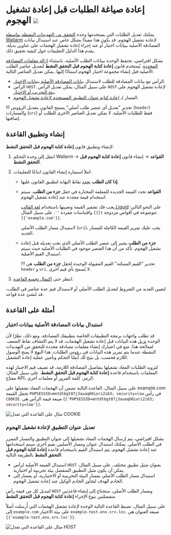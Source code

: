 # إعادة صياغة الطلبات قبل إعادة تشغيل الهجوم <a href="../../../about-wallarm/subscription-plans/#subscription-plans"><img src="../../../images/api-security-tag.svg" style="border: none;"></a>

يمكنك تعديل الطلبات التي يستخدمها وحدة [التحقق من التهديدات النشطة بواسطة Wallarm](overview.md) لإعادة تشغيل الهجوم. قد يكون هذا مفيدًا بشكل خاص عند استبدال بيانات المصادقة الأصلية ببيانات اختبار أو عند إجراء إعادة تشغيل الهجمات على عناوين بديلة. يقدم هذا الدليل التعليمات حول كيفية تحقيق ذلك.

بشكل افتراضي، تحتفظ الوحدة ببيانات الطلب الأصلية، باستثناء [إزالة معلمات المصادقة المحددة](overview.md#test-request-security). يُستخدم قانون **إعادة كتابة الهجوم قبل التحقق النشط** لتعديل عناصر الطلب الأصلية قبل إنشاء مجموعة اختبار الهجوم استنادًا إليها. يمكن تعديل العناصر التالية:

* الرأس مع بيانات المصادقة للطلب لاستبدال [بيانات المصادقة الأصلية ببيانات الاختبار](#replacing-original-authentication-data-with-test-data).
* الرأس `HOST`. على سبيل المثال، يمكن تعديل الرأس `HOST` لإعادة تشغيل الهجوم على [بيئة التجريب أو الاختبار](#modifying-the-application-address-for-attack-replaying).
* المسار لـ [إعادة كتابة عنوان التطبيق المستخدم لإعادة تشغيل الهجوم](#modifying-the-application-address-for-attack-replaying).

!!! تحذير "تعديل أي عنصر طلب أصلي"
    يسمح القانون بتعديل الرؤوس (`header`) والمسارات (`uri`) فقط للطلبات الأصلية. لا يمكن تعديل العناصر الأخرى للطلب أو إضافتها.

## إنشاء وتطبيق القاعدة

لإنشاء وتطبيق قانون **إعادة كتابة الهجوم قبل التحقق النشط**:

1. انتقل إلى وحدة التحكم Wallarm → **القواعد** → إنشاء قانون **إعادة كتابة الهجوم قبل التحقق النشط**.
1. املأ استمارة إنشاء القانون اتباعًا للتعليمات:

      * **إذا كان الطلب** [يحدد](../../user-guides/rules/rules.md#branch-description) نقاط النهاية لتطبيق القانون عليها.
      * **القواعد** تحدد القيمة الجديدة للمعلمة المختارة في حقل **جزء من الطلب**. سيتم استخدام قيمة محددة عند إعادة تشغيل الهجوم.

        يجب فك تشفير القيمة وتعيينها باستخدام [لغة القالب Liquid](https://shopify.github.io/liquid/) على النحو التالي: موضوعة في أقواس مزدوجة `{{}}` واقتباسات مفردة `''`. على سبيل المثال: `{{'example.com'}}`.

        لاستبدال مسار الطلب الأصلي (`uri`)، يجب عليك تمرير القيمة الكاملة للمسار الجديد.

      * **جزء من الطلب** يشير إلى عنصر الطلب الأصلي الذي يجب تعديله قبل إعادة تشغيل الهجوم. تأكد من أن هذا العنصر موجود في الطلبات الأصلية حيث سيتم استبدال القيم الأصلية.

        !!! تحذير "القيم الممكنة"
            القيم المقبولة الوحيدة لحقل **جزء من الطلب** هي `header` و `uri`. لا يُسمح بأي قيم أخرى.

1. انتظر حتى [اكتمال تجميع القاعدة](../../user-guides/rules/rules.md#ruleset-lifecycle).

لتعيين العديد من الشروط لتعديل الطلب الأصلي أو لاستبدال قيم عدة عناصر في الطلب، قد تُنشئ عدة قواعد.

## أمثلة على القاعدة

### استبدال بيانات المصادقة الأصلية ببيانات اختبار

قد تطلب واجهات برمجة التطبيقات الخاصة بتطبيقك المصادقة. ومع ذلك، نظرًا لأن الوحدة [تزيل](overview.md#test-request-security) هذه البيانات قبل إعادة تشغيل الهجمات، قد لا يتم اكتشاف نقاط الضعف. لمعالجة هذا، ضع في اعتبارك إنشاء معلمات مصادقة محددة للتحقق من التهديدات النشطة عندما يتم تمرير هذه البيانات في رؤوس الطلبات. هذا النهج لا يمنح الوصول اللازم فحسب، بل يتيح لك أيضًا التحكم وتأمين عملية إعادة التشغيل.

لتزويد الطلبات المعاد تشغيلها بتفاصيل المصادقة اللازمة، قد تضيف قيم الاختبار لهذه المعلمات باستخدام قاعدة **إعادة كتابة الهجوم قبل التحقق النشط**. على سبيل المثال: مفتاح API، الرمز، كلمة المرور أو معلمات أخرى.

على سبيل المثال، القاعدة التالية تضمن أن الهجمات المعاد تشغيلها على example.com تحمل القيمة `PHPSESSID=mntdtbgt87j3auaq60iori2i63; security=low` في رأس `COOKIE`. صيغة قيمة الرأس هي {`{'PHPSESSID=mntdtbgt87j3auaq60iori2i63; security=low'}}`.

![مثال على القاعدة التي تعدل COOKIE](../../images/user-guides/rules/rewrite-request-example-cookie.png)

### تعديل عنوان التطبيق لإعادة تشغيل الهجوم

بشكل افتراضي، يتم إرسال الهجمات المعاد تشغيلها إلى عنوان التطبيق والمسار الممرر في الطلب الأصلي. يمكنك استبدال عنوان ومسار الأصليين بقيم أخرى سيتم استخدامها عند إعادة تشغيل الهجوم. يتم استبدال القيم باستخدام قاعدة **إعادة كتابة الهجوم قبل التحقق النشط** بالطريقة التالية:

* استبدال القيمة الأصلية لرأس `HOST` بعنوان مثيل تطبيق مختلف. على سبيل المثال، يمكن أن يكون مثيل التطبيق المنفصل بيئة تجريبية أو اختبارية.
* استبدال مسار الطلب الأصلي بمسار البيئة التجريبية أو الاختبارية، أو بمسار إلى الخادم الهدف لتجاوز الخادم الوكيل عند إعادة تشغيل الهجوم.

لتبديل كل من قيمة رأس `HOST` ومسار الطلب الأصلي، ستحتاج إلى إنشاء قاعدتين منفصلتين بنوع الإجراء **إعادة كتابة الهجوم قبل التحقق النشط**.

على سبيل المثال، تضبط القاعدة التالية الوحدة لإعادة تشغيل الهجمات التي أُرسلت أصلاً إلى `example.com` على بيئة الاختبار `example-test.env.srv.loc`. صيغة العنوان هي `{{'example-test.env.srv.loc'}}`.

![مثال على القاعدة التي تعدل HOST](../../images/user-guides/rules/rewrite-request-example-host.png)